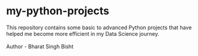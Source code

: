 # my-python-projects
This repository contains some basic to advanced Python projects that have helped me become more efficient in my Data Science journey.  
<br>
Author - Bharat Singh Bisht 
